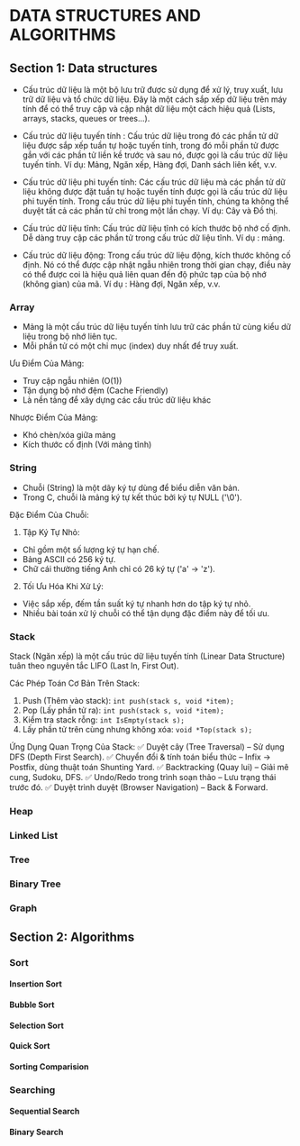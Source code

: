 # DATA STRUCTURES AND ALGORITHMS

## Section 1: Data structures

- Cấu trúc dữ liệu là một bộ lưu trữ được sử dụng để xử lý, truy xuất, lưu trữ dữ liệu và tổ chức dữ liệu. Đây là một cách sắp xếp dữ liệu trên máy tính để có thể truy cập và cập nhật dữ liệu một cách hiệu quả (Lists, arrays, stacks, queues or trees...).

- Cấu trúc dữ liệu tuyến tính : Cấu trúc dữ liệu trong đó các phần tử dữ liệu được sắp xếp tuần tự hoặc tuyến tính, trong đó mỗi phần tử được gắn với các phần tử liền kề trước và sau nó, được gọi là cấu trúc dữ liệu tuyến tính. Ví dụ: Mảng, Ngăn xếp, Hàng đợi, Danh sách liên kết, v.v.

- Cấu trúc dữ liệu phi tuyến tính: Các cấu trúc dữ liệu mà các phần tử dữ liệu không được đặt tuần tự hoặc tuyến tính được gọi là cấu trúc dữ liệu phi tuyến tính. Trong cấu trúc dữ liệu phi tuyến tính, chúng ta không thể duyệt tất cả các phần tử chỉ trong một lần chạy. Ví dụ: Cây và Đồ thị.

- Cấu trúc dữ liệu tĩnh: Cấu trúc dữ liệu tĩnh có kích thước bộ nhớ cố định. Dễ dàng truy cập các phần tử trong cấu trúc dữ liệu tĩnh. Ví dụ : mảng.

- Cấu trúc dữ liệu động: Trong cấu trúc dữ liệu động, kích thước không cố định. Nó có thể được cập nhật ngẫu nhiên trong thời gian chạy, điều này có thể được coi là hiệu quả liên quan đến độ phức tạp của bộ nhớ (không gian) của mã. Ví dụ : Hàng đợi, Ngăn xếp, v.v.

### Array

- Mảng là một cấu trúc dữ liệu tuyến tính lưu trữ các phần tử cùng kiểu dữ liệu trong bộ nhớ liên tục.
- Mỗi phần tử có một chỉ mục (index) duy nhất để truy xuất.

Ưu Điểm Của Mảng:
- Truy cập ngẫu nhiên (O(1))
- Tận dụng bộ nhớ đệm (Cache Friendly)
- Là nền tảng để xây dựng các cấu trúc dữ liệu khác

Nhược Điểm Của Mảng:
- Khó chèn/xóa giữa mảng
- Kích thước cố định (Với mảng tĩnh)

### String

- Chuỗi (String) là một dãy ký tự dùng để biểu diễn văn bản.
- Trong C, chuỗi là mảng ký tự kết thúc bởi ký tự NULL ('\0').

Đặc Điểm Của Chuỗi:
1. Tập Ký Tự Nhỏ:
- Chỉ gồm một số lượng ký tự hạn chế.
- Bảng ASCII có 256 ký tự.
- Chữ cái thường tiếng Anh chỉ có 26 ký tự ('a' → 'z').

2. Tối Ưu Hóa Khi Xử Lý:
- Việc sắp xếp, đếm tần suất ký tự nhanh hơn do tập ký tự nhỏ.
- Nhiều bài toán xử lý chuỗi có thể tận dụng đặc điểm này để tối ưu.

### Stack

Stack (Ngăn xếp) là một cấu trúc dữ liệu tuyến tính (Linear Data Structure) tuân theo nguyên tắc LIFO (Last In, First Out).

Các Phép Toán Cơ Bản Trên Stack:

1. Push (Thêm vào stack): ``` int push(stack s, void *item); ```
2. Pop (Lấy phần tử ra): ``` int push(stack s, void *item); ```
3. Kiểm tra stack rỗng: ``` int IsEmpty(stack s); ```
4. Lấy phần tử trên cùng nhưng không xóa: ``` void *Top(stack s); ```

Ứng Dụng Quan Trọng Của Stack:
✅ Duyệt cây (Tree Traversal) – Sử dụng DFS (Depth First Search).
✅ Chuyển đổi & tính toán biểu thức – Infix → Postfix, dùng thuật toán Shunting Yard.
✅ Backtracking (Quay lui) – Giải mê cung, Sudoku, DFS.
✅ Undo/Redo trong trình soạn thảo – Lưu trạng thái trước đó.
✅ Duyệt trình duyệt (Browser Navigation) – Back & Forward.

### Heap

### Linked List

### Tree

### Binary Tree

### Graph

## Section 2: Algorithms

### Sort

#### Insertion Sort

#### Bubble Sort

#### Selection Sort

#### Quick Sort

#### Sorting Comparision

### Searching

#### Sequential Search

#### Binary Search
